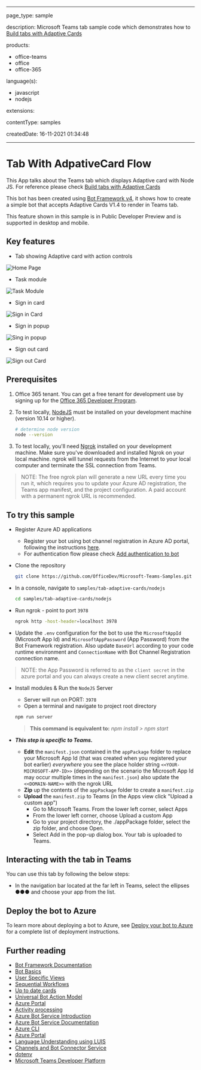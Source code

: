 
---

page_type: sample

description: Microsoft Teams tab sample code which demonstrates how to [Build tabs with Adaptive Cards](https://docs.microsoft.com/microsoftteams/platform/tabs/how-to/build-adaptive-card-tabs)

products:
- office-teams
- office
- office-365

language(s):
- javascript
- nodejs

extensions:

contentType: samples

createdDate: 16-11-2021 01:34:48

---
# Tab With AdpativeCard Flow

This App talks about the Teams tab which displays Adaptive card with Node JS. For reference please check [Build tabs with Adaptive Cards](https://docs.microsoft.com/en-us/microsoftteams/platform/tabs/how-to/build-adaptive-card-tabs)

This bot has been created using [Bot Framework v4](https://dev.botframework.com), it shows how to create a simple bot that accepts Adaptive Cards V1.4 to render in Teams tab.

This feature shown in this sample is in Public Developer Preview and is supported in desktop and mobile.

## Key features

- Tab showing Adaptive card with action controls

![Home Page](Images/home-page.png)

- Task module

![Task Module](Images/task-module.png)

- Sign in card

![Sign in Card](Images/sign-in.png)

- Sign in popup

![Sing in popup](Images/sign-in-popup.png)

- Sign out card

![Sign out Card](Images/sign-out.png)

## Prerequisites

1. Office 365 tenant. You can get a free tenant for development use by signing up for the [Office 365 Developer Program](https://developer.microsoft.com/en-us/microsoft-365/dev-program).

2. To test locally, [NodeJS](https://nodejs.org/en/download/) must be installed on your development machine (version 10.14 or higher).

    ```bash
    # determine node version
    node --version
    ```

3. To test locally, you'll need [Ngrok](https://ngrok.com/) installed on your development machine.
Make sure you've downloaded and installed Ngrok on your local machine. ngrok will tunnel requests from the Internet to your local computer and terminate the SSL connection from Teams.

> NOTE: The free ngrok plan will generate a new URL every time you run it, which requires you to update your Azure AD registration, the Teams app manifest, and the project configuration. A paid account with a permanent ngrok URL is recommended.

## To try this sample

- Register Azure AD applications
    -   Register your bot using bot channel registration in Azure AD portal, following the instructions [here](Wiki/azure-bot-channels-registration.md).
    - For authentication flow please check [Add authentication to bot](https://docs.microsoft.com/en-us/azure/bot-service/bot-builder-authentication?view=azure-bot-service-4.0&tabs=csharp%2Caadv2)
    
- Clone the repository

    ```bash
    git clone https://github.com/OfficeDev/Microsoft-Teams-Samples.git
    ```

- In a console, navigate to `samples/tab-adaptive-cards/nodejs`

    ```bash
    cd samples/tab-adaptive-cards/nodejs
    ```

- Run ngrok - point to port `3978`

    ```bash
    ngrok http -host-header=localhost 3978
    ```


- Update the `.env` configuration for the bot to use the `MicrosoftAppId` (Microsoft App Id) and `MicrosoftAppPassword` (App Password) from the Bot Framework registration. 
Also update `BaseUrl` according to your code runtime environment and `ConnectionName` with Bot Channel Registration connection name.
> NOTE: the App Password is referred to as the `client secret` in the azure portal and you can always create a new client secret anytime.

- Install modules & Run the `NodeJS` Server 
    - Server will run on PORT:  `3978`
    - Open a terminal and navigate to project root directory
    
    ```bash
    npm run server
    ```
    
    > **This command is equivalent to:**
    _npm install  > npm start_

- __*This step is specific to Teams.*__
    - **Edit** the `manifest.json` contained in the  `appPackage` folder to replace your Microsoft App Id (that was created when you registered your bot earlier) *everywhere* you see the place holder string `<<YOUR-MICROSOFT-APP-ID>>` (depending on the scenario the Microsoft App Id may occur multiple times in the `manifest.json`) also update the `<<DOMAIN-NAME>>` with the ngrok URL
    - **Zip** up the contents of the `appPackage` folder to create a `manifest.zip`
    - **Upload** the `manifest.zip` to Teams (in the Apps view click "Upload a custom app")
         - Go to Microsoft Teams. From the lower left corner, select Apps
         - From the lower left corner, choose Upload a custom App
         - Go to your project directory, the ./appPackage folder, select the zip folder, and choose Open.
         - Select Add in the pop-up dialog box. Your tab is uploaded to Teams.

## Interacting with the tab in Teams

You can use this tab by following the below steps:
- In the navigation bar located at the far left in Teams, select the ellipses ●●● and choose your app from the list.

## Deploy the bot to Azure

To learn more about deploying a bot to Azure, see [Deploy your bot to Azure](https://aka.ms/azuredeployment) for a complete list of deployment instructions.

## Further reading

- [Bot Framework Documentation](https://docs.botframework.com)
- [Bot Basics](https://docs.microsoft.com/azure/bot-service/bot-builder-basics?view=azure-bot-service-4.0)
- [User Specific Views](https://docs.microsoft.com/en-us/microsoftteams/platform/task-modules-and-cards/cards/universal-actions-for-adaptive-cards/user-specific-views)
- [Sequential Workflows](https://docs.microsoft.com/en-us/microsoftteams/platform/task-modules-and-cards/cards/universal-actions-for-adaptive-cards/sequential-workflows)
- [Up to date cards](https://docs.microsoft.com/en-us/microsoftteams/platform/task-modules-and-cards/cards/universal-actions-for-adaptive-cards/up-to-date-views)
- [Universal Bot Action Model](https://docs.microsoft.com/en-us/adaptive-cards/authoring-cards/universal-action-model#actionexecute)
- [Azure Portal](https://portal.azure.com)
- [Activity processing](https://docs.microsoft.com/en-us/azure/bot-service/bot-builder-concept-activity-processing?view=azure-bot-service-4.0)
- [Azure Bot Service Introduction](https://docs.microsoft.com/azure/bot-service/bot-service-overview-introduction?view=azure-bot-service-4.0)
- [Azure Bot Service Documentation](https://docs.microsoft.com/azure/bot-service/?view=azure-bot-service-4.0)
- [Azure CLI](https://docs.microsoft.com/cli/azure/?view=azure-cli-latest)
- [Azure Portal](https://portal.azure.com)
- [Language Understanding using LUIS](https://docs.microsoft.com/en-us/azure/cognitive-services/luis/)
- [Channels and Bot Connector Service](https://docs.microsoft.com/en-us/azure/bot-service/bot-concepts?view=azure-bot-service-4.0)
- [dotenv](https://www.npmjs.com/package/dotenv)
- [Microsoft Teams Developer Platform](https://docs.microsoft.com/en-us/microsoftteams/platform/)

